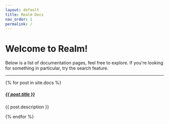```yaml
---
layout: default
title: Realm Docs
nav_order: 1
permalink: /
---
```


# Welcome to Realm!

Below is a list of documentation pages, feel free to explore. If you're looking for something in particular, try the search feature.


<div class="section-index">
    <hr class="panel-line">
    {% for post in site.docs  %}
    <div class="entry">
    <h5><a href="{{ post.url | prepend: site.baseurl }}">{{ post.title }}</a></h5>
    <p>{{ post.description }}</p>
    </div>{% endfor %}
</div>
